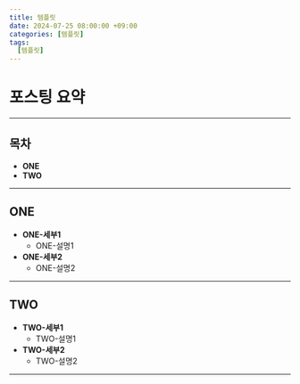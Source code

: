 ```yaml
---
title: 템플릿
date: 2024-07-25 08:00:00 +09:00
categories: [템플릿]
tags:
  [템플릿]
---
```

<!--포스팅 요약-->
# 포스팅 요약
---
<!--목차-->
## 목차
- **ONE**
- **TWO**
---

<!--내용-->
## ONE
- **ONE-세부1**
  - ONE-설명1
- **ONE-세부2**
  - ONE-설명2
---
## TWO
- **TWO-세부1**
  - TWO-설명1
- **TWO-세부2**
  - TWO-설명2
---

